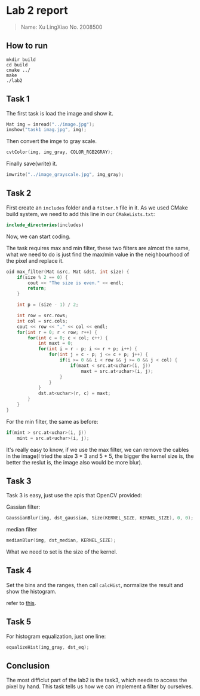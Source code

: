 # Lab 2 report
> Name: Xu LingXiao
> No. 2008500

## How to run

```shell
mkdir build
cd build
cmake ../
make
./lab2
```

## Task 1
The first task is load the image and show it.

```c++
Mat img = imread("../image.jpg");
imshow("task1 imag.jpg", img);
```

Then convert the imge to gray scale.

```c++
cvtColor(img, img_gray, COLOR_RGB2GRAY);
```

Finally save(write) it.

```c++
imwrite("../image_grayscale.jpg", img_gray);
```

## Task 2
First create an `includes` folder and a `filter.h` file in it. As we used CMake build system, we need to add this line in our `CMakeLists.txt`:

```cmake
include_directories(includes)
```

Now, we can start coding.

The task requires max and min filter, these two filters are almost the same, what we need to do is just find the max/min value in the neighbourhood of the pixel and replace it.

```c++
oid max_filter(Mat &src, Mat &dst, int size) {
    if(size % 2 == 0) {
        cout << "The size is even." << endl;
        return;
    }

    int p = (size - 1) / 2;

    int row = src.rows;
    int col = src.cols;
    cout << row << "," << col << endl;
    for(int r = 0; r < row; r++) {
        for(int c = 0; c < col; c++) {
            int maxt = 0;
            for(int i = r - p; i <= r + p; i++) {
                for(int j = c - p; j <= c + p; j++) {
                    if(i >= 0 && i < row && j >= 0 && j < col) {
                        if(maxt < src.at<uchar>(i, j)) 
                            maxt = src.at<uchar>(i, j);
                    }
                }
            }
            dst.at<uchar>(r, c) = maxt;
        }
    }
}
```

For the min filter, the same as before:

```c++
if(mint > src.at<uchar>(i, j)) 
    mint = src.at<uchar>(i, j);
```

It's really easy to know, if we use the max filter, we can remove the cables in the image(I tried the size 3 * 3 and 5 * 5, the bigger the kernel size is, the better the reslut is, the image also would be more blur).

## Task 3
Task 3 is easy, just use the apis that OpenCV provided:

Gassian filter: 

```c++
GaussianBlur(img, dst_gaussian, Size(KERNEL_SIZE, KERNEL_SIZE), 0, 0);
```

median filter
```c++
medianBlur(img, dst_median, KERNEL_SIZE);
```

What we need to set is the size of the kernel.

## Task 4
Set the bins and the ranges, then call `calcHist`, normalize the result and show the histogram.

refer to [this](https://docs.opencv.org/3.4/d8/dbc/tutorial_histogram_calculation.html).

## Task 5
For histogram equalization, just one line:

```c++
equalizeHist(img_gray, dst_eq);
```

## Conclusion
The most difficlut part of the lab2 is the task3, which needs to access the pixel by hand. This task tells us how we can implement a filter by ourselves.